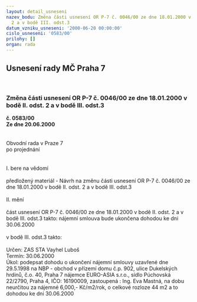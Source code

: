 ```yaml
---
layout: detail_usneseni
nazev_bodu: Změna části usnesení OR P-7 č. 0046/00 ze dne 18.01.2000 v bodě II. odst.
  2 a v bodě III. odst.3
datum_vzniku_usneseni: '2000-06-20 00:00:00'
cislo_usneseni: '0583/00'
prilohy: []
organ: rada
---
```

<div id="ucUsn_pList" class="usn">
	<span><h2>Usnesení rady MČ Praha 7 </h2>
<br></span><div class="standBody">
<span><h3>Změna části usnesení OR P-7 č. 0046/00 ze dne 18.01.2000 v bodě II. odst. 2 a v bodě III. odst.3</h3></span><div class="center">
		<strong>č. 0583/00</strong><br>
	</div>
<div class="center">
		<strong>Ze dne 20.06.2000</strong><br><br>
	</div>     <br>Obvodní rada v Praze 7<br>po projednání<br><br><br>I.	bere na vědomí<br><br> předložený materiál - Návrh na změnu části usnesení OR P-7 č. 0046/00 ze dne 18.01.2000 v bodě II. odst. 2 a v bodě III. odst.3<br><br>II.	mění <br><br>část usnesení OR P-7 č. 0046/00 ze dne 18.01.2000 v bodě II. odst. 2 a v bodě III. odst.3 takto: nájemní smlouva  bude ukončena dohodou ke dni 30.06.2000<br><br>v bodě III. odst.3 takto:<br><br> Určen:	     	ZAS STA Vayhel Luboš<br>Termín: 30.06.2000<br>Úkol:	podepsat dohodu o ukončení nájemní smlouvy uzavřené dne 29.5.1998 na NBP - obchod v přízemí domu č.p. 902, ulice Dukelských hrdinů, č.o. 40, Praha 7 nájemce EURO-ASIA s.r.o., sídlo Púchovská 22/2790, Praha 4, IČO: 16190009, zastoupená : Ing. Eva Mastná, na dobu neurčitou za nájemné 6,000,- Kč/m2/rok, o celkové rozloze 44 m2 a to dohodou ke dni 30.06.2000<br>
</div>
</div>